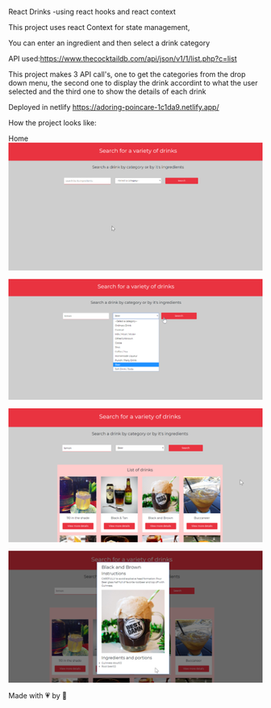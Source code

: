 React Drinks
-using react hooks and react context

This project uses react Context for state management, 

You can enter an ingredient and then select a drink category

API used:https://www.thecocktaildb.com/api/json/v1/1/list.php?c=list

This project makes 3 API call's, one to get the categories from the drop down menu, the second one to display the drink accordint to what the user selected and the third one to show the details of each drink

Deployed in netlify https://adoring-poincare-1c1da9.netlify.app/

How the project looks like:

Home
  ![](public/imgs/home.png)
  
  
![](public/imgs/selection.png)

![](public/imgs/results.png)

![](public/imgs/details.png)


Made with :heartpulse: by :raising_hand:
